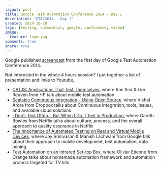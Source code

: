 ```yaml
---
layout: post
title: Google Test Automation Conference 2014 - Day 1
description: "GTAC2014 - Day 1"
created: 2014-10-28
tags: [testing, automation, google, conference, video]
image:
  feature: logo.jpg
comments: true
share: true
---
```


Google published [screencast](https://www.youtube.com/watch?v=6ZvCU0dht50 "GTAC2014 Day 1 Screencast") from the first day of Google Test Automation Conference 2014. 

Not interested in the whole 4 hours session? I put together a list of presentation and links to Youtube,

* [CATJS: Applications That Test Themselves](https://www.youtube.com/watch?v=6ZvCU0dht50#t=1660, "CATJS: Applications That Test Themselves"), where Ran Snir & Lior Reuven from HP talk about mobile test automation
* [Scalable Continuous Integration - Using Open Source](https://www.youtube.com/watch?v=6ZvCU0dht50#t=2656, "Scalable Continuous Integration - Using Open Source"), where Vishal Arora from Dropbox talks about Continuous Integration, tools, issues, and available cloud solutions
* [I Don't Test Often... But When I Do, I Test in Production](https://www.youtube.com/watch?v=6ZvCU0dht50#t=3712, "I Don't Test Often... But When I Do, I Test in Production"), where Gareth Bowles from Netflix talks about culture, process, and the overall approach to quality assurance in Netflix
* [The Importance of Automated Testing on Real and Virtual Mobile Devices](https://www.youtube.com/watch?v=6ZvCU0dht50#t=7919, "The Importance of Automated Testing on Real and Virtual Mobile Devices"), where Jay Srinivasan & Manish Lachwani from Google talk about their approach to mobile development, test automation, data mining
* [Test Automation on an Infrared Set-top Box](https://www.youtube.com/watch?v=6ZvCU0dht50#t=11533, "Test Automation on an Infrared Set-top Box"), where Olivier Etienne from Orange talks about homemade automation framework and automation process targeted for TV kits